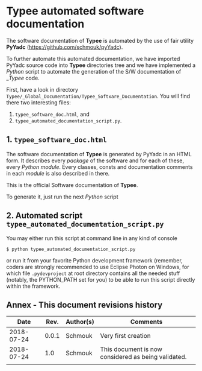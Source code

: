 # Typee automated software documentation

The software documentation of __Typee__ is automated by the use of fair 
utility __PyYadc__ (https://github.com/schmouk/pyYadc).

To further automate this automated documentation, we have imported PyYadc
source code into __Typee__ directories tree and we have implemented a _Python_
script to automate the generation of the S/W documentation of __Typee_ code.

First, have a look in directory 
`Typee/_Global_Documentation/Typee_Softxare_Documentation`. You will find 
there two interesting files:

1. `typee_software_doc.html`, and
2. `typee_automated_documentation_script.py`.


## 1. `typee_software_doc.html`

The software documentation of __Typee__ is generated by PyYadc in an HTML
form. It describes every _package_ of the software and for each of these,
every _Python module_. Every classes, consts and documentation comments in
each _module_ is also described in there.

This is the official Software documentation of __Typee__.

To generate it, just run the next _Python_ script


## 2. Automated script `typee_automated_documentation_script.py`

You may either run this script at command line in any kind of console

    $ python typee_automated_documentation_script.py

or run it from your favorite Python development framework (remember, coders
are strongly recommended to use Eclipse Photon on Windows, for which file
`.pydevproject` at root directory contains all the needed stuff (notably, the 
PYTHON_PATH set for you) to be able to run this script directly within the 
framework.


## Annex - This document revisions history

| Date  | Rev.  | Author(s)  | Comments  |
|---|---|---|---|
| 2018-07-24 | 0.0.1 | Schmouk | Very first creation |
| 2018-07-24 | 1.0 | Schmouk | This document is now considered as being validated. |
|  |  |  |  |

